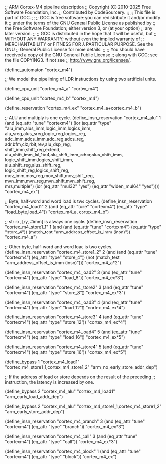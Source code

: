 ;; ARM Cortex-M4 pipeline description
;; Copyright (C) 2010-2025 Free Software Foundation, Inc.
;; Contributed by CodeSourcery.
;;
;; This file is part of GCC.
;;
;; GCC is free software; you can redistribute it and/or modify it
;; under the terms of the GNU General Public License as published by
;; the Free Software Foundation; either version 3, or (at your option)
;; any later version.
;;
;; GCC is distributed in the hope that it will be useful, but
;; WITHOUT ANY WARRANTY; without even the implied warranty of
;; MERCHANTABILITY or FITNESS FOR A PARTICULAR PURPOSE.  See the GNU
;; General Public License for more details.
;;
;; You should have received a copy of the GNU General Public License
;; along with GCC; see the file COPYING3.  If not see
;; <http://www.gnu.org/licenses/>.

(define_automaton "cortex_m4")

;; We model the pipelining of LDR instructions by using two artificial units.

(define_cpu_unit "cortex_m4_a" "cortex_m4")

(define_cpu_unit "cortex_m4_b" "cortex_m4")

(define_reservation "cortex_m4_ex" "cortex_m4_a+cortex_m4_b")

;; ALU and multiply is one cycle.
(define_insn_reservation "cortex_m4_alu" 1
  (and (eq_attr "tune" "cortexm4")
       (ior (eq_attr "type" "alu_imm,alus_imm,logic_imm,logics_imm,\
                             alu_sreg,alus_sreg,logic_reg,logics_reg,\
                             adc_imm,adcs_imm,adc_reg,adcs_reg,\
                             adr,bfm,clz,rbit,rev,alu_dsp_reg,\
                             shift_imm,shift_reg,extend,\
                             alu_shift_imm_lsl_1to4,alu_shift_imm_other,alus_shift_imm,\
                             logic_shift_imm,logics_shift_imm,\
                             alu_shift_reg,alus_shift_reg,\
                             logic_shift_reg,logics_shift_reg,\
                             mov_imm,mov_reg,mov_shift,mov_shift_reg,\
                             mvn_imm,mvn_reg,mvn_shift,mvn_shift_reg,\
                             mrs,multiple")
	    (ior (eq_attr "mul32" "yes")
		 (eq_attr "widen_mul64" "yes"))))
  "cortex_m4_ex")

;; Byte, half-word and word load is two cycles.
(define_insn_reservation "cortex_m4_load1" 2
  (and (eq_attr "tune" "cortexm4")
       (eq_attr "type" "load_byte,load_4"))
  "cortex_m4_a, cortex_m4_b")

;; str rx, [ry, #imm] is always one cycle.
(define_insn_reservation "cortex_m4_store1_1" 1
  (and (and (eq_attr "tune" "cortexm4")
	    (eq_attr "type" "store_4"))
       (match_test "arm_address_offset_is_imm (insn)"))
  "cortex_m4_a")

;; Other byte, half-word and word load is two cycles.
(define_insn_reservation "cortex_m4_store1_2" 2
  (and (and (eq_attr "tune" "cortexm4")
	    (eq_attr "type" "store_4"))
       (not (match_test "arm_address_offset_is_imm (insn)")))
  "cortex_m4_a*2")

(define_insn_reservation "cortex_m4_load2" 3
  (and (eq_attr "tune" "cortexm4")
       (eq_attr "type" "load_8"))
  "cortex_m4_ex*3")

(define_insn_reservation "cortex_m4_store2" 3
  (and (eq_attr "tune" "cortexm4")
       (eq_attr "type" "store_8"))
  "cortex_m4_ex*3")

(define_insn_reservation "cortex_m4_load3" 4
  (and (eq_attr "tune" "cortexm4")
       (eq_attr "type" "load_12"))
  "cortex_m4_ex*4")

(define_insn_reservation "cortex_m4_store3" 4
  (and (eq_attr "tune" "cortexm4")
       (eq_attr "type" "store_12"))
  "cortex_m4_ex*4")

(define_insn_reservation "cortex_m4_load4" 5
  (and (eq_attr "tune" "cortexm4")
       (eq_attr "type" "load_16"))
  "cortex_m4_ex*5")

(define_insn_reservation "cortex_m4_store4" 5
  (and (eq_attr "tune" "cortexm4")
       (eq_attr "type" "store_16"))
  "cortex_m4_ex*5")

(define_bypass 1 "cortex_m4_load1"
                 "cortex_m4_store1_1,cortex_m4_store1_2"
                 "arm_no_early_store_addr_dep")

;; If the address of load or store depends on the result of the preceding
;; instruction, the latency is increased by one.

(define_bypass 2 "cortex_m4_alu"
		 "cortex_m4_load1"
		 "arm_early_load_addr_dep")

(define_bypass 2 "cortex_m4_alu"
		 "cortex_m4_store1_1,cortex_m4_store1_2"
		 "arm_early_store_addr_dep")

(define_insn_reservation "cortex_m4_branch" 3
  (and (eq_attr "tune" "cortexm4")
       (eq_attr "type" "branch"))
  "cortex_m4_ex*3")

(define_insn_reservation "cortex_m4_call" 3
  (and (eq_attr "tune" "cortexm4")
       (eq_attr "type" "call"))
  "cortex_m4_ex*3")

(define_insn_reservation "cortex_m4_block" 1
  (and (eq_attr "tune" "cortexm4")
       (eq_attr "type" "block"))
  "cortex_m4_ex")
